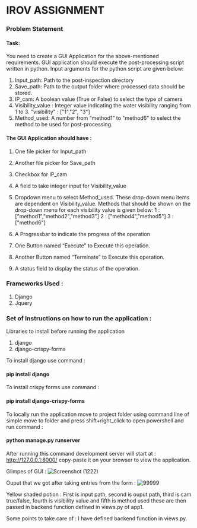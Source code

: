 # IROV ASSIGNMENT

### Problem Statement
#### Task:
You need to create a GUI Application for the above-mentioned requirements. GUI
application should execute the post-processing script written in python. Input arguments
for the python script are given below:
1. Input_path: Path to the post-inspection directory
2. Save_path: Path to the output folder where processed data should be stored.
3. IP_cam: A boolean value (True or False) to select the type of camera
4. Visibility_value : Integer value indicating the water visibility ranging from 1 to 3.
"visibility" : ["1","2", "3"]
5. Method_used: A number from “method1” to "method6" to select the method to
be used for post-processing.

#### The GUI Application should have :
1. One file picker for Input_path
2. Another file picker for Save_path
3. Checkbox for IP_cam
4. A field to take integer input for Visibility_value
5. Dropdown menu to select Method_used. These drop-down menu items are
dependent on Visibility_value. Methods that should be shown on the drop-down
menu for each visibility value is given below:
1 : ["method1","method2","method3"]
2 : ["method4","method5"]
3 : ["method6"]

6. A Progressbar to indicate the progress of the operation
7. One Button named “Execute” to Execute this operation.
8. Another Button named “Terminate” to Execute this operation.
9. A status field to display the status of the operation.

### Frameworks Used :
1) Django
2) Jquery

### Set of Instructions on how to run the application :
Libraries to install before running the application
1) django
2) django-crispy-forms

To install django use command :
#### pip install django

To install crispy forms use command :
#### pip install django-crispy-forms

To locally run the application move to project folder using command line of simple move to folder and press shift+right_click to open powershell and run command :
#### python manage.py runserver

After running this command development server will start at : http://127.0.0.1:8000/ 
copy-paste it on your browser to view the application.

Glimpes of GUI : 
![Screenshot (1222)](https://user-images.githubusercontent.com/42700950/85283041-52835480-b4aa-11ea-99d8-483da3d50180.png)

Ouput that we got after taking entries from the form :
![99999](https://user-images.githubusercontent.com/42700950/85283719-72674800-b4ab-11ea-9c7e-a90861b641c3.PNG)

Yellow shaded potion : First is input path, second is ouput path, third is cam true/false, fourth is visibility value and fifth is method used these are then passed in
backend function defined in views.py of app1.

Some points to take care of :
I have defined backend function in views.py.
